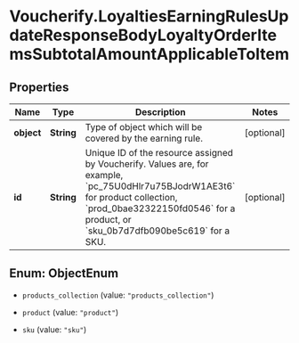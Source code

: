 # Voucherify.LoyaltiesEarningRulesUpdateResponseBodyLoyaltyOrderItemsSubtotalAmountApplicableToItem

## Properties

Name | Type | Description | Notes
------------ | ------------- | ------------- | -------------
**object** | **String** | Type of object which will be covered by the earning rule. | [optional] 
**id** | **String** | Unique ID of the resource assigned by Voucherify. Values are, for example, &#x60;pc_75U0dHlr7u75BJodrW1AE3t6&#x60; for product collection, &#x60;prod_0bae32322150fd0546&#x60; for a product, or &#x60;sku_0b7d7dfb090be5c619&#x60; for a SKU. | [optional] 



## Enum: ObjectEnum


* `products_collection` (value: `"products_collection"`)

* `product` (value: `"product"`)

* `sku` (value: `"sku"`)




